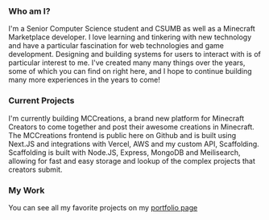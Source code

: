 ### Who am I?

I'm a Senior Computer Science student and CSUMB as well as a Minecraft Marketplace developer. I love learning and tinkering with new technology and have a particular fascination for web technologies and game development. Designing and building systems for users to interact with is of particular interest to me. I've created many many things over the years, some of which you can find on right here, and I hope to continue building many more experiences in the years to come!

### Current Projects

I'm currently building MCCreations, a brand new platform for Minecraft Creators to come together and post their awesome creations in Minecraft. The MCCreations frontend is public here on Github and is built using Next.JS and integrations with Vercel, AWS and my custom API, Scaffolding. Scaffolding is built with Node.JS, Express, MongoDB and Meilisearch, allowing for fast and easy storage and lookup of the complex projects that creators submit.


### My Work

You can see all my favorite projects on my [portfolio page](https://benmeie.github.io)

<!--
**BenMeie/BenMeie** is a ✨ _special_ ✨ repository because its `README.md` (this file) appears on your GitHub profile.

Here are some ideas to get you started:

- 🔭 I’m currently working on ...
- 🌱 I’m currently learning ...
- 👯 I’m looking to collaborate on ...
- 🤔 I’m looking for help with ...
- 💬 Ask me about ...
- 📫 How to reach me: ...
- 😄 Pronouns: ...
- ⚡ Fun fact: ...
-->
